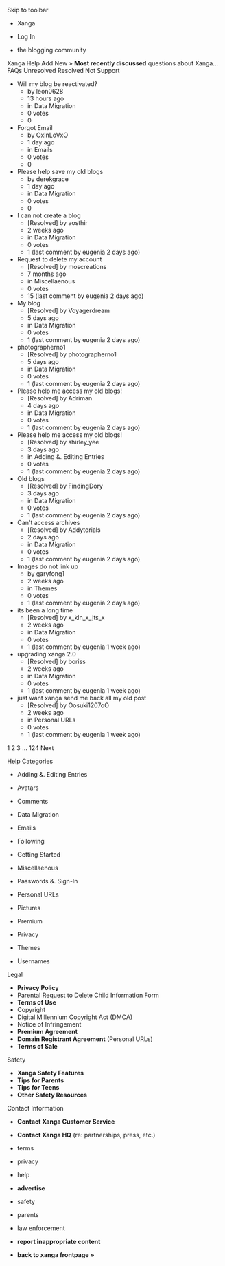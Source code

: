 Skip to toolbar

*   Xanga

*   Log In

*   the blogging community

Xanga Help Add New » **Most recently discussed** questions about Xanga… FAQs Unresolved Resolved Not Support

*   Will my blog be reactivated?
    *   by leon0628
    *   13 hours ago
    *   in Data Migration
    *   0 votes
    *   0
*   Forgot Email
    *   by OxInLoVxO
    *   1 day ago
    *   in Emails
    *   0 votes
    *   0
*   Please help save my old blogs
    *   by derekgrace
    *   1 day ago
    *   in Data Migration
    *   0 votes
    *   0
*   I can not create a blog
    *   \[Resolved\] by aosthir
    *   2 weeks ago
    *   in Data Migration
    *   0 votes
    *   1 (last comment by eugenia 2 days ago)
*   Request to delete my account
    *   \[Resolved\] by moscreations
    *   7 months ago
    *   in Miscellaenous
    *   0 votes
    *   15 (last comment by eugenia 2 days ago)
*   My blog
    *   \[Resolved\] by Voyagerdream
    *   5 days ago
    *   in Data Migration
    *   0 votes
    *   1 (last comment by eugenia 2 days ago)
*   photographerno1
    *   \[Resolved\] by photographerno1
    *   5 days ago
    *   in Data Migration
    *   0 votes
    *   1 (last comment by eugenia 2 days ago)
*   Please help me access my old blogs!
    *   \[Resolved\] by Adriman
    *   4 days ago
    *   in Data Migration
    *   0 votes
    *   1 (last comment by eugenia 2 days ago)
*   Please help me access my old blogs!
    *   \[Resolved\] by shirley\_yee
    *   3 days ago
    *   in Adding &. Editing Entries
    *   0 votes
    *   1 (last comment by eugenia 2 days ago)
*   Old blogs
    *   \[Resolved\] by FindingDory
    *   3 days ago
    *   in Data Migration
    *   0 votes
    *   1 (last comment by eugenia 2 days ago)
*   Can't access archives
    *   \[Resolved\] by Addytorials
    *   2 days ago
    *   in Data Migration
    *   0 votes
    *   1 (last comment by eugenia 2 days ago)
*   Images do not link up
    *   by garyfong1
    *   2 weeks ago
    *   in Themes
    *   0 votes
    *   1 (last comment by eugenia 2 days ago)
*   its been a long time
    *   \[Resolved\] by x\_kln\_x\_jts\_x
    *   2 weeks ago
    *   in Data Migration
    *   0 votes
    *   1 (last comment by eugenia 1 week ago)
*   upgrading xanga 2.0
    *   \[Resolved\] by boriss
    *   2 weeks ago
    *   in Data Migration
    *   0 votes
    *   1 (last comment by eugenia 1 week ago)
*   just want xanga send me back all my old post
    *   \[Resolved\] by Oosuki1207oO
    *   2 weeks ago
    *   in Personal URLs
    *   0 votes
    *   1 (last comment by eugenia 1 week ago)

1 2 3 ... 124 Next

Help Categories

*   Adding &. Editing Entries
*   Avatars
*   Comments
*   Data Migration
*   Emails
*   Following
*   Getting Started
*   Miscellaenous

*   Passwords &. Sign-In
*   Personal URLs
*   Pictures
*   Premium
*   Privacy
*   Themes
*   Usernames

Legal

*   **Privacy Policy**
*   Parental Request to Delete Child Information Form
*   **Terms of Use**
*   Copyright
*   Digital Millennium Copyright Act (DMCA)
*   Notice of Infringement
*   **Premium Agreement**
*   **Domain Registrant Agreement** (Personal URLs)
*   **Terms of Sale**

Safety

*   **Xanga Safety Features**
*   **Tips for Parents**
*   **Tips for Teens**
*   **Other Safety Resources**

Contact Information

*   **Contact Xanga Customer Service**
*   **Contact Xanga HQ** (re: partnerships, press, etc.)

*   terms
*   privacy
*   help
*   **advertise**

*   safety
*   parents
*   law enforcement
*   **report inappropriate content**

*   **back to xanga frontpage »**